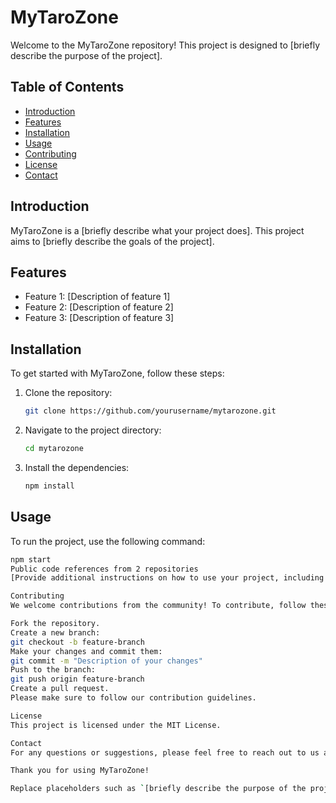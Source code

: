# MyTaroZone

Welcome to the MyTaroZone repository! This project is designed to [briefly describe the purpose of the project].

## Table of Contents

- [Introduction](#introduction)
- [Features](#features)
- [Installation](#installation)
- [Usage](#usage)
- [Contributing](#contributing)
- [License](#license)
- [Contact](#contact)

## Introduction

MyTaroZone is a [briefly describe what your project does]. This project aims to [briefly describe the goals of the project].

## Features

- Feature 1: [Description of feature 1]
- Feature 2: [Description of feature 2]
- Feature 3: [Description of feature 3]

## Installation

To get started with MyTaroZone, follow these steps:

1. Clone the repository:
    ```bash
    git clone https://github.com/yourusername/mytarozone.git
    ```
2. Navigate to the project directory:
    ```bash
    cd mytarozone
    ```
3. Install the dependencies:
    ```bash
    npm install
    ```

## Usage

To run the project, use the following command:
```bash
npm start
Public code references from 2 repositories
[Provide additional instructions on how to use your project, including examples and screenshots if necessary.]

Contributing
We welcome contributions from the community! To contribute, follow these steps:

Fork the repository.
Create a new branch:
git checkout -b feature-branch
Make your changes and commit them:
git commit -m "Description of your changes"
Push to the branch:
git push origin feature-branch
Create a pull request.
Please make sure to follow our contribution guidelines.

License
This project is licensed under the MIT License.

Contact
For any questions or suggestions, please feel free to reach out to us at [your email address].

Thank you for using MyTaroZone!

Replace placeholders such as `[briefly describe the purpose of the project]`, `[Description of feature 1]`, `[yourusername]`, `[your email address]`, etc., with the actual information relevant to your project.
